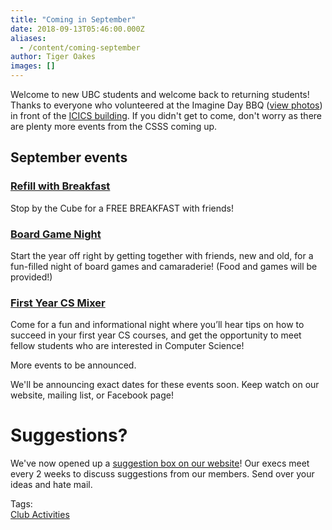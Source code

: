 ```yaml
---
title: "Coming in September"
date: 2018-09-13T05:46:00.000Z
aliases:
  - /content/coming-september
author: Tiger Oakes
images: []
---
```


<div class="field field-name-body field-type-text-with-summary field-label-hidden"><div class="field-items"><div class="field-item even">
<p>Welcome to new UBC students and welcome back to returning students! Thanks to everyone who volunteered at the Imagine Day BBQ (<a href="https://photos.app.goo.gl/58eSPEGfPT8TLsMSA">view photos</a>) in front of the <a href="http://icics.ubc.ca/">ICICS building</a>. If you didn&apos;t get to come, don&apos;t worry as there are plenty more events from the CSSS coming up.</p>

<h2>September events</h2>

<h3><a href="https://ubccsss.org/content/refill-breakfast">Refill with Breakfast</a></h3>

<p>Stop by the Cube for a FREE BREAKFAST with friends!</p>

<h3><a href="https://ubccsss.org/content/board-game-night">Board Game Night</a></h3>

<p>Start the year off right by getting together with friends, new and old, for a fun-filled night of board games and camaraderie! (Food and games will be provided!)</p>

<h3><a href="https://ubccsss.org/content/first-year-mixer">First Year CS Mixer</a></h3>

<p>Come for a fun and informational night where you&#x2019;ll hear tips on how to succeed in your first year CS courses, and get the opportunity to meet fellow students who are interested in Computer Science!</p>

<p>More events to be announced.</p>

<p>We&apos;ll be announcing exact dates for these events soon. Keep watch on our website, mailing list, or Facebook page!</p>

<h1>Suggestions?</h1>

<p>We&apos;ve now opened up a <a href="https://ubccsss.org/content/suggestions-box">suggestion box on our website</a>! Our execs meet every 2 weeks to discuss suggestions from our members. Send over your ideas and hate mail.</p>
</div></div></div>    <footer>
    <div class="field field-name-field-tags field-type-taxonomy-term-reference field-label-above"><div class="field-label">Tags:&#xA0;</div><div class="field-items"><div class="field-item even"><a href="/club">Club Activities</a></div></div></div>      </footer>
